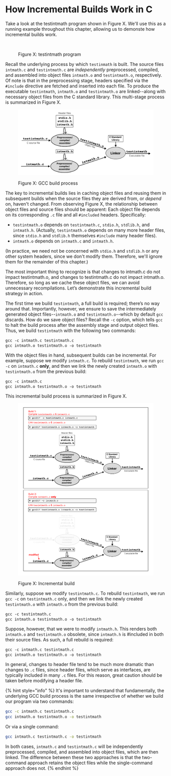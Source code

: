 # How Incremental Builds Work in C

Take a look at the testintmath program shown in Figure X. We'll use this as a running example throughout this chapter, allowing us to demonste how incremental builds work.

<figure><img src="../.gitbook/assets/Screenshot 2024-07-22 at 6.19.25 PM.png" alt=""><figcaption><p>Figure X: testintmath program</p></figcaption></figure>

Recall the underlying process by which `testinmath` is built. The source files `intmath.c` and `testintmath.c` are _independently_ preprocessed, compiled, and assembled into object files `intmath.o` and `testintmath.o`, respectively. Of note is that in the preprocessing stage, headers specified via the `#include` directive are fetched and inserted into each file. To produce the executable `testintmath`, `intmath.o` and `testintmath.o` are linked--along with necessary object files from the C standard library. This multi-stage process is summarized in Figure X.

<figure><img src="../.gitbook/assets/Frame 31 (2).png" alt=""><figcaption><p>Figure X: GCC build process</p></figcaption></figure>

The key to incremental builds lies in caching object files and reusing them in subsequent builds when the source files they are derived from, or _depend_ on, haven't changed. From observing Figure X, the relationship between object files and source files should be apparent:  Each object file depends on its corresponding `.c` file and all `#included` headers. Specifically:

* `testintmath.o` depends on `testintmath.c`, `stdio.h`, `stdlib.h`, and `intmath.h`. (Actually, `testintmath.o` depends on many more header files, since `stdio.h` and `stdlib.h` themselves `#include` many header files).&#x20;
* `intmath.o` depends on `intmath.c` and `intmath.h`.

 (In practice, we need not be concerned with `stdio.h` and `stdlib.h` or any other system headers, since we don't modify them. Therefore, we'll ignore them for the remainder of this chapter.)

The most important thing to recognize is that changes to intmath.c do not impact testintmath.o, and changes to testintmath.c do not impact intmath.o. Therefore, so long as we cache these object files, we can avoid unnecessary recompilations. Let’s demonstrate this incremental build strategy in action. 

The first time we build `testintmath`, a full build is required; there’s no way around that. Importantly, however, we ensure to save the intermediately generated object files--`intmath.o` and `testintmath.o`--which by default `gcc` discards. How do we save object files? Recall the `-c` option, which tells `gcc` to halt the build process after the assembly stage and output object files. Thus, we build `testintmath` with the following two commands:

```
gcc -c intmath.c testintmath.c
gcc intmath.o testintmath.o -o testintmath
```

With the object files in hand, subsequent builds can be incremental. For example, suppose we modify `intmath.c`. To rebuild `testintmath`, we run `gcc -c` on `intmath.c` **only**, and then we link the newly created `intmath.o` with `testintmath.o` from the previous build:

```
gcc -c intmath.c
gcc intmath.o testintmath.o -o testintmath
```

This incremental build process is summarized in Figure X.

<figure><img src="../.gitbook/assets/Frame 31 (4).png" alt=""><figcaption><p>Figure X: Incremental build</p></figcaption></figure>

Similarly, suppose we modify `testintmath.c`. To rebuild `testintmath`, we run `gcc -c` on `testintmath.c` only, and then we link the newly created `testintmath.o` with `intmath.o` from the previous build:

```
gcc -c testintmath.c
gcc intmath.o testintmath.o -o testintmath
```

Suppose, however, that we were to modify `intmath.h`. This renders both `intmath.o` and `testintmath.o` obsolete, since `intmath.h` is #included in both their source files. As such, a full rebuild is required:

```
gcc -c intmath.c testintmath.c
gcc intmath.o testintmath.o -o testintmath
```

In general, changes to header file tend to be much more dramatic than changes to `.c` files, since header files, which serve as interfaces, are typically included in many `.c` files. For this reason, great caution should be taken before modifying a header file.

{% hint style="info" %}
It's important to understand that fundamentally, the underlying GCC build process is the same irrespective of whether we build our program via two commands:

```bash
gcc -c intmath.c testintmath.c
gcc intmath.o testintmath.o -o testintmath
```

Or via a single command:

```bash
gcc intmath.c testintmath.c -o testintmath
```

In both cases, `intmath.c` and `testintmath.c` will be independently preprocessed, compiled, and assembled into object files, which are then linked. The difference between these two approaches is that the two-command approach retains the object files while the single-command approach does not.
{% endhint %}
